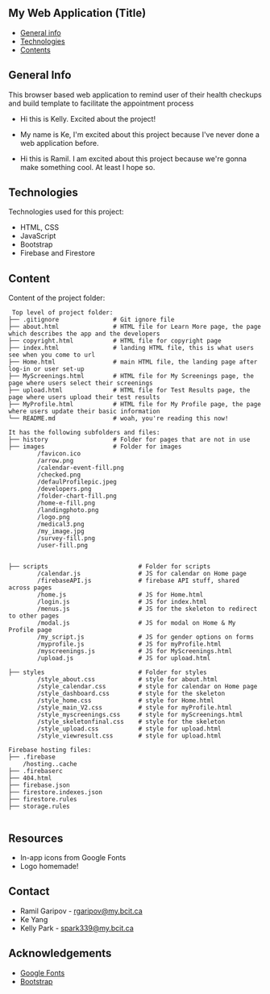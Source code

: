 ## My Web Application (Title)

* [General info](#general-info)
* [Technologies](#technologies)
* [Contents](#content)

## General Info

This browser based web application to remind user of their health checkups and build template to facilitate the appointment process 
* Hi this is Kelly. Excited about the project!

* My name is Ke, I'm excited about this project because I've never done a web application before.

* Hi this is Ramil. I am excited about this project because we're gonna make something cool. At least I hope so.



	
## Technologies
Technologies used for this project:
* HTML, CSS
* JavaScript
* Bootstrap
* Firebase and Firestore 
	
## Content
Content of the project folder:

```
 Top level of project folder: 
├── .gitignore               # Git ignore file
├── about.html               # HTML file for Learn More page, the page which describes the app and the developers
├── copyright.html           # HTML file for copyright page
├── index.html               # landing HTML file, this is what users see when you come to url
├── Home.html                # main HTML file, the landing page after log-in or user set-up
├── MyScreenings.html        # HTML file for My Screenings page, the page where users select their screenings
├── upload.html              # HTML file for Test Results page, the page where users upload their test results
├── MyProfile.html           # HTML file for My Profile page, the page where users update their basic information
└── README.md                # woah, you're reading this now!

It has the following subfolders and files:
├── history                  # Folder for pages that are not in use
├── images                   # Folder for images
        /favicon.ico
        /arrow.png
        /calendar-event-fill.png
        /checked.png
        /defaulProfilepic.jpeg
        /developers.png
        /folder-chart-fill.png
        /home-e-fill.png
        /landingphoto.png
        /logo.png
        /medical3.png
        /my_image.jpg
        /survey-fill.png
        /user-fill.png

        
├── scripts                         # Folder for scripts
        /calendar.js                # JS for calendar on Home page
        /firebaseAPI.js             # firebase API stuff, shared across pages
        /home.js                    # JS for Home.html
        /login.js                   # JS for index.html
        /menus.js                   # JS for the skeleton to redirect to other pages
        /modal.js                   # JS for modal on Home & My Profile page
        /my_script.js               # JS for gender options on forms
        /myprofile.js               # JS for myProfile.html
        /myscreenings.js            # JS for MyScreenings.html
        /upload.js                  # JS for upload.html
 
├── styles                          # Folder for styles
        /style_about.css            # style for about.html
        /style_calendar.css         # style for calendar on Home page
        /style_dashboard.css        # style for the skeleton
        /style_home.css             # style for Home.html
        /style_main_V2.css          # style for myProfile.html
        /style_myscreenings.css     # style for myScreenings.html
        /style_skeletonfinal.css    # style for the skeleton
        /style_upload.css           # style for upload.html
        /style_viewresult.css       # style for upload.html

Firebase hosting files: 
├── .firebase
	/hosting..cache
├── .firebaserc
├── 404.html
├── firebase.json
├── firestore.indexes.json
├── firestore.rules
├── storage.rules


```


## Resources
- In-app icons from Google Fonts
- Logo homemade!

## Contact 
* Ramil Garipov    - rgaripov@my.bcit.ca
* Ke Yang
* Kelly Park  - spark339@my.bcit.ca

## Acknowledgements 
* <a href="https://fonts.google.com/">Google Fonts</a>
* <a href="https://getbootstrap.com/">Bootstrap</a>
